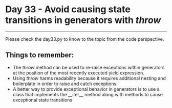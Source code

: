 # Day 33 - Avoid causing state transitions in generators with _throw_

---

Please check the day33.py to know to the topic from the code perspective.

## Things to remember:

-   The _throw_ method can be used to re-raise exceptions within generators at the position of the most recently executed yield expression.
-   Using _throw_ harms readability because it requires additional nesting and boilerplate in order to raise and catch exceptions.
-   A better way to provide exceptional behavior in generators is to use a class that implements the \_\_iter\_\_ method along with methods to cause exceptional state transitions
